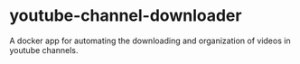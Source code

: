 # youtube-channel-downloader
A docker app for automating the downloading and organization of videos in youtube channels.
